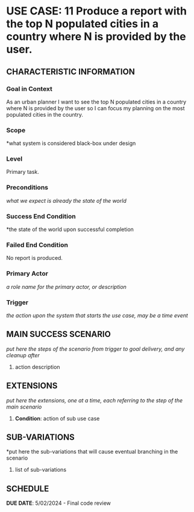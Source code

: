 # USE CASE: 11 Produce a report with the top N populated cities in a country where N is provided by the user.

## CHARACTERISTIC INFORMATION

### Goal in Context

As an urban planner I want to see the top N populated cities in a country where N is provided by the user so I can focus my planning on the most populated cities in the country.

### Scope

*what system is considered black-box under design

### Level

Primary task.

### Preconditions

*what we expect is already the state of the world*

### Success End Condition

*the state of the world upon successful completion

### Failed End Condition

No report is produced.

### Primary Actor

*a role name for the primary actor, or description*

### Trigger

*the action upon the system that starts the use case, may be a time event*

## MAIN SUCCESS SCENARIO

*put here the steps of the scenario from trigger to goal delivery, and any cleanup after*

1. action description

## EXTENSIONS

*put here the extensions, one at a time, each referring to the step of the main scenario*

1. **Condition**: action of sub use case

## SUB-VARIATIONS

*put here the sub-variations that will cause eventual branching in the scenario

1. list of sub-variations

## SCHEDULE

**DUE DATE**: 5/02/2024 - Final code review